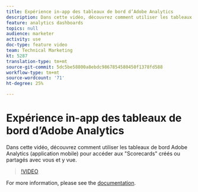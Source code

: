 ```yaml
---
title: Expérience in-app des tableaux de bord d’Adobe Analytics
description: Dans cette vidéo, découvrez comment utiliser les tableaux de bord Adobe Analytics (application mobile) pour accéder aux "Scorecards" créés ou partagés avec vous et y vue.
feature: analytics dashboards
topics: null
audience: marketer
activity: use
doc-type: feature video
team: Technical Marketing
kt: 5287
translation-type: tm+mt
source-git-commit: 5dc5be58800a8ebdc9867854580450f1378fd588
workflow-type: tm+mt
source-wordcount: '71'
ht-degree: 25%

---
```



# Expérience in-app des tableaux de bord d’Adobe Analytics

Dans cette vidéo, découvrez comment utiliser les tableaux de bord Adobe Analytics (application mobile) pour accéder aux &quot;Scorecards&quot; créés ou partagés avec vous et y vue.

>[!VIDEO](https://video.tv.adobe.com/v/34545/?quality=12)

For more information, please see the [documentation](https://docs.adobe.com/help/fr-FR/analytics/analyze/mobapp/home.html).
